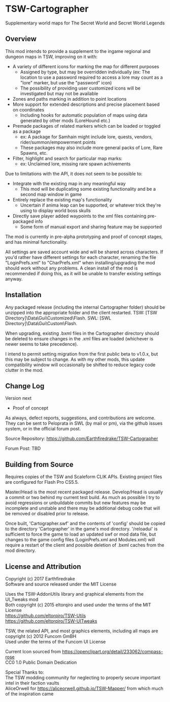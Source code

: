 # TSW-Cartographer
Supplementary world maps for The Secret World and Secret World Legends

## Overview
This mod intends to provide a supplement to the ingame regional and dungeon maps in TSW, improving on it with:
+ A variety of different icons for marking the map for different purposes
  + Assigned by type, but may be overridden individually (ex: The location to use a password required to access a lore may count as a "lore" marker, but use the "password" icon)
  + The possibility of providing user customized icons will be investigated but may not be available
+ Zones and paths marking in addition to point locations
+ More support for extended descriptions and precise placement based on coordinates
  + Including hooks for automatic population of maps using data generated by other mods (LoreHound etc.)
+ Premade packages of related markers which can be loaded or toggled as a package
  + ex: A package for Samhain might include lore, quests, vendors, rider/summon/empowerment points
  + These packages may also include more general packs of Lore, Rare Spawns, etc.
+ Filter, highlight and search for particular map marks:
  + ex: Unclaimed lore, missing rare spawn achivements

Due to limitations with the API, it does not seem to be possible to:
+ Integrate with the existing map in any meaningful way
  + This mod will be duplicating some existing functionality and be a second map window in game
+ Entirely replace the existing map's functionality
  + Uncertain if anima leap can be supported, or whatever trick they're using to display world boss skulls
+ Directly save player added waypoints to the xml files containing pre-packaged info
  + Some form of manual export and sharing feature may be supported

The mod is currently in pre-alpha prototyping and proof of concept stages, and has minimal functionality.

All settings are saved account wide and will be shared across characters. If you'd rather have different settings for each character, renaming the file "LoginPrefs.xml" to "CharPrefs.xml" when installing/upgrading the mod should work without any problems. A clean install of the mod is recommended if doing this, as it will be unable to transfer existing settings anyway.

## Installation
Any packaged release (including the internal Cartographer folder) should be unzipped into the appropriate folder and the client restarted.
TSW: [TSW Directory]\Data\Gui\Customized\Flash.
SWL: [SWL Directory]\Data\Gui\Custom\Flash.

When upgrading, existing .bxml files in the Cartographer directory should be deleted to ensure changes in the .xml files are loaded (whichever is newer seems to take precedence).

I intend to permit setting migration from the first public beta to v1.0.x, but this may be subject to change. As with my other mods, this update compatibility window will occasionally be shifted to reduce legacy code clutter in the mod.

## Change Log

Version next
+ Proof of concept

As always, defect reports, suggestions, and contributions are welcome. They can be sent to Peloprata in SWL (by mail or pm), via the github issues system, or in the official forum post.

Source Repository: https://github.com/Earthfiredrake/TSW-Cartographer

Forum Post: TBD

## Building from Source
Requires copies of the TSW and Scaleform CLIK APIs. Existing project files are configured for Flash Pro CS5.5.

Master/Head is the most recent packaged release. Develop/Head is usually a commit or two behind my current test build. As much as possible I try to avoid regressions or unbuildable commits but new features may be incomplete and unstable and there may be additional debug code that will be removed or disabled prior to release.

Once built, 'Cartographer.swf' and the contents of 'config' should be copied to the directory 'Cartographer' in the game's mod directory. '/reloadui' is sufficient to force the game to load an updated swf or mod data file, but changes to the game config files (LoginPrefs.xml and Modules.xml) will require a restart of the client and possible deletion of .bxml caches from the mod directory.

## License and Attribution
Copyright (c) 2017 Earthfiredrake<br/>
Software and source released under the MIT License

Uses the TSW-AddonUtils library and graphical elements from the UI_Tweaks mod<br/>
Both copyright (c) 2015 eltorqiro and used under the terms of the MIT License<br/>
https://github.com/eltorqiro/TSW-Utils <br/>
https://github.com/eltorqiro/TSW-UITweaks

TSW, the related API, and most graphics elements, including all maps are copyright (c) 2012 Funcom GmBH<br/>
Used under the terms of the Funcom UI License<br/>

Current Icon sourced from https://openclipart.org/detail/233062/compass-rose <br/>
CC0 1.0 Public Domain Dedication

Special Thanks to:<br/>
The TSW modding community for neglecting to properly secure important intel in their faction vaults<br/>
AliceOrwell for https://aliceorwell.github.io/TSW-Mapper/ from which much of the inspiration came